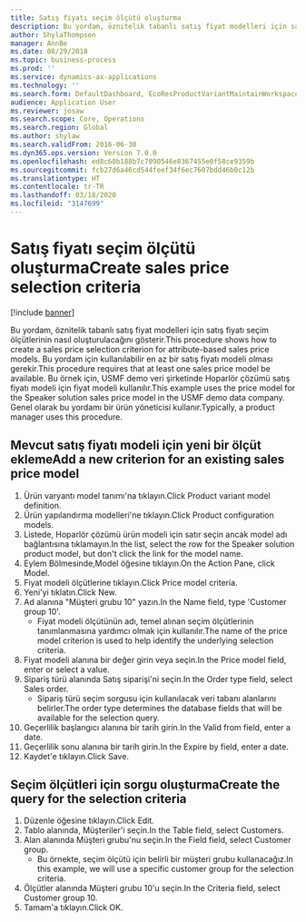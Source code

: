 ```yaml
---
title: Satış fiyatı seçim ölçütü oluşturma
description: Bu yordam, öznitelik tabanlı satış fiyat modelleri için satış fiyatı seçim ölçütlerinin nasıl oluşturulacağını gösterir.
author: ShylaThompson
manager: AnnBe
ms.date: 08/29/2018
ms.topic: business-process
ms.prod: ''
ms.service: dynamics-ax-applications
ms.technology: ''
ms.search.form: DefaultDashboard, EcoResProductVariantMaintainWorkspace, PCProductConfigurationModelListPage, PCPriceModelSelectionCriteria, SysQueryForm, SysQueryTableLookUp, SysQueryFieldLookUp
audience: Application User
ms.reviewer: josaw
ms.search.scope: Core, Operations
ms.search.region: Global
ms.author: shylaw
ms.search.validFrom: 2016-06-30
ms.dyn365.ops.version: Version 7.0.0
ms.openlocfilehash: ed8c60b188b7c7090546e8367455e0f58ce9359b
ms.sourcegitcommit: fcb27d6a46cd544feef34f6ec7607bdd46b0c12b
ms.translationtype: HT
ms.contentlocale: tr-TR
ms.lasthandoff: 03/18/2020
ms.locfileid: "3147699"
---
```

# <a name="create-sales-price-selection-criteria"></a><span data-ttu-id="6da0a-103">Satış fiyatı seçim ölçütü oluşturma</span><span class="sxs-lookup"><span data-stu-id="6da0a-103">Create sales price selection criteria</span></span>

[!include [banner](../../includes/banner.md)]

<span data-ttu-id="6da0a-104">Bu yordam, öznitelik tabanlı satış fiyat modelleri için satış fiyatı seçim ölçütlerinin nasıl oluşturulacağını gösterir.</span><span class="sxs-lookup"><span data-stu-id="6da0a-104">This procedure shows how to create a sales price selection criterion for attribute-based sales price models.</span></span> <span data-ttu-id="6da0a-105">Bu yordam için kullanılabilir en az bir satış fiyatı modeli olması gerekir.</span><span class="sxs-lookup"><span data-stu-id="6da0a-105">This procedure requires that at least one sales price model be available.</span></span> <span data-ttu-id="6da0a-106">Bu örnek için, USMF demo veri şirketinde Hoparlör çözümü satış fiyatı modeli için fiyat modeli kullanılır.</span><span class="sxs-lookup"><span data-stu-id="6da0a-106">This example uses the price model for the Speaker solution sales price model in the USMF demo data company.</span></span> <span data-ttu-id="6da0a-107">Genel olarak bu yordamı bir ürün yöneticisi kullanır.</span><span class="sxs-lookup"><span data-stu-id="6da0a-107">Typically, a product manager uses this procedure.</span></span>


## <a name="add-a-new-criterion-for-an-existing-sales-price-model"></a><span data-ttu-id="6da0a-108">Mevcut satış fiyatı modeli için yeni bir ölçüt ekleme</span><span class="sxs-lookup"><span data-stu-id="6da0a-108">Add a new criterion for an existing sales price model</span></span>
1. <span data-ttu-id="6da0a-109">Ürün varyantı model tanımı'na tıklayın.</span><span class="sxs-lookup"><span data-stu-id="6da0a-109">Click Product variant model definition.</span></span>
2. <span data-ttu-id="6da0a-110">Ürün yapılandırma modelleri'ne tıklayın.</span><span class="sxs-lookup"><span data-stu-id="6da0a-110">Click Product configuration models.</span></span>
3. <span data-ttu-id="6da0a-111">Listede, Hoparlör çözümü ürün modeli için satır seçin ancak model adı bağlantısına tıklamayın.</span><span class="sxs-lookup"><span data-stu-id="6da0a-111">In the list, select the row for the Speaker solution product model, but don't click the link for the model name.</span></span>
4. <span data-ttu-id="6da0a-112">Eylem Bölmesinde,Model öğesine tıklayın.</span><span class="sxs-lookup"><span data-stu-id="6da0a-112">On the Action Pane, click Model.</span></span>
5. <span data-ttu-id="6da0a-113">Fiyat modeli ölçütlerine tıklayın.</span><span class="sxs-lookup"><span data-stu-id="6da0a-113">Click Price model criteria.</span></span>
6. <span data-ttu-id="6da0a-114">Yeni'yi tıklatın.</span><span class="sxs-lookup"><span data-stu-id="6da0a-114">Click New.</span></span>
7. <span data-ttu-id="6da0a-115">Ad alanına "Müşteri grubu 10" yazın.</span><span class="sxs-lookup"><span data-stu-id="6da0a-115">In the Name field, type 'Customer group 10'.</span></span>
    * <span data-ttu-id="6da0a-116">Fiyat modeli ölçütünün adı, temel alınan seçim ölçütlerinin tanımlanmasına yardımcı olmak için kullanılır.</span><span class="sxs-lookup"><span data-stu-id="6da0a-116">The name of the price model criterion is used to help identify the underlying selection criteria.</span></span>  
8. <span data-ttu-id="6da0a-117">Fiyat modeli alanına bir değer girin veya seçin.</span><span class="sxs-lookup"><span data-stu-id="6da0a-117">In the Price model field, enter or select a value.</span></span>
9. <span data-ttu-id="6da0a-118">Sipariş türü alanında Satış siparişi'ni seçin.</span><span class="sxs-lookup"><span data-stu-id="6da0a-118">In the Order type field, select Sales order.</span></span>
    * <span data-ttu-id="6da0a-119">Sipariş türü seçim sorgusu için kullanılacak veri tabanı alanlarını belirler.</span><span class="sxs-lookup"><span data-stu-id="6da0a-119">The order type determines the database fields that will be available for the selection query.</span></span>  
10. <span data-ttu-id="6da0a-120">Geçerlilik başlangıcı alanına bir tarih girin.</span><span class="sxs-lookup"><span data-stu-id="6da0a-120">In the Valid from field, enter a date.</span></span>
11. <span data-ttu-id="6da0a-121">Geçerlilik sonu alanına bir tarih girin.</span><span class="sxs-lookup"><span data-stu-id="6da0a-121">In the Expire by field, enter a date.</span></span>
12. <span data-ttu-id="6da0a-122">Kaydet'e tıklayın.</span><span class="sxs-lookup"><span data-stu-id="6da0a-122">Click Save.</span></span>

## <a name="create-the-query-for-the-selection-criteria"></a><span data-ttu-id="6da0a-123">Seçim ölçütleri için sorgu oluşturma</span><span class="sxs-lookup"><span data-stu-id="6da0a-123">Create the query for the selection criteria</span></span>
1. <span data-ttu-id="6da0a-124">Düzenle öğesine tıklayın.</span><span class="sxs-lookup"><span data-stu-id="6da0a-124">Click Edit.</span></span>
2. <span data-ttu-id="6da0a-125">Tablo alanında, Müşteriler'i seçin.</span><span class="sxs-lookup"><span data-stu-id="6da0a-125">In the Table field, select Customers.</span></span> 
3. <span data-ttu-id="6da0a-126">Alan alanında Müşteri grubu'nu seçin.</span><span class="sxs-lookup"><span data-stu-id="6da0a-126">In the Field field, select Customer group.</span></span>
    * <span data-ttu-id="6da0a-127">Bu örnekte, seçim ölçütü için belirli bir müşteri grubu kullanacağız.</span><span class="sxs-lookup"><span data-stu-id="6da0a-127">In this example, we will use a specific customer group for the selection criteria.</span></span>  
4. <span data-ttu-id="6da0a-128">Ölçütler alanında Müşteri grubu 10'u seçin.</span><span class="sxs-lookup"><span data-stu-id="6da0a-128">In the Criteria field, select Customer group 10.</span></span> 
5. <span data-ttu-id="6da0a-129">Tamam'a tıklayın.</span><span class="sxs-lookup"><span data-stu-id="6da0a-129">Click OK.</span></span>

